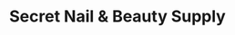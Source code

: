 ---
title: "Secret Nail & Beauty Supply"
url: /vancouver/secret-nail-und-beauty-supply/
shop: Kosmetik
---